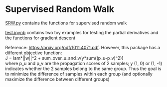 # Supervised Random Walk

[SRW.py](./SRW.py) contains the functions for supervised random walk

[test.ipynb](./test.ipynb) contains two toy examples for testing the partial derivatives and the functions for gradient descent  
  
  
  
Reference: https://arxiv.org/pdf/1011.4071.pdf. However, this package has a different objective function:  
J = lam*||w||^2 + sum_over_u_and_v(y*sum((p_u-p_v)^2))  
where p_u and p_v are the propagation scores of 2 samples; y (1, 0) or (1, -1) indicates whether the 2 samples belong to the same group. Thus the goal is to minimize the difference of samples within each group (and optionally maximize the difference between different groups)  

